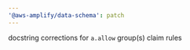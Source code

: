 ```yaml
---
'@aws-amplify/data-schema': patch
---
```


docstring corrections for `a.allow` group(s) claim rules
